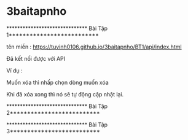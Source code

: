 # 3baitapnho
****************************** Bài Tập 1**************************

tên miền : https://tuvinh0106.github.io/3baitapnho/BT1/api/index.html

Đã kết nối được với API

Ví dụ :

Muốn xóa thì nhấp chọn dòng muốn xóa

Khi đã xóa xong thì nó sẽ tự động cập nhật lại.


****************************** Bài Tập 2**************************

****************************** Bài Tập 3**************************
